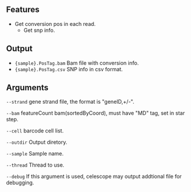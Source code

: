 ## Features
- Get conversion pos in each read.
    - Get snp info. 

## Output
- `{sample}.PosTag.bam` Bam file with conversion info.
- `{sample}.PosTag.csv` SNP info in csv format.
## Arguments
`--strand` gene strand file, the format is "geneID,+/-".

`--bam` featureCount bam(sortedByCoord), must have "MD" tag, set in star step.

`--cell` barcode cell list.

`--outdir` Output diretory.

`--sample` Sample name.

`--thread` Thread to use.

`--debug` If this argument is used, celescope may output addtional file for debugging.

